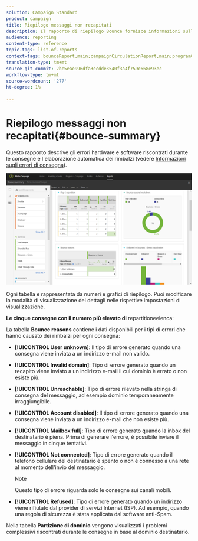 ```yaml
---
solution: Campaign Standard
product: campaign
title: Riepilogo messaggi non recapitati
description: Il rapporto di riepilogo Bounce fornisce informazioni sullo stato delle campagne inviate e sugli eventuali errori riscontrati.
audience: reporting
content-type: reference
topic-tags: list-of-reports
context-tags: bounceReport,main;campaignCirculationReport,main;programCirculationReport,main
translation-type: tm+mt
source-git-commit: 2bc5eae996dfa3ecdde3540f3a4f759c668e93ec
workflow-type: tm+mt
source-wordcount: '277'
ht-degree: 1%

---
```



# Riepilogo messaggi non recapitati{#bounce-summary}

Questo rapporto descrive gli errori hardware e software riscontrati durante le consegne e l&#39;elaborazione automatica dei rimbalzi (vedere [Informazioni sugli errori di consegna](../../sending/using/understanding-delivery-failures.md)).

![](assets/campaign_reports_bounces.png)

Ogni tabella è rappresentata da numeri e grafici di riepilogo. Puoi modificare la modalità di visualizzazione dei dettagli nelle rispettive impostazioni di visualizzazione.

**Le cinque consegne con il numero più elevato di** repartitioneelenca:

La tabella **Bounce reasons** contiene i dati disponibili per i tipi di errori che hanno causato dei rimbalzi per ogni consegna:

* **[!UICONTROL User unknown]**: Il tipo di errore generato quando una consegna viene inviata a un indirizzo e-mail non valido.
* **[!UICONTROL Invalid domain]**: Tipo di errore generato quando un recapito viene inviato a un indirizzo e-mail il cui dominio è errato o non esiste più.
* **[!UICONTROL Unreachable]**: Tipo di errore rilevato nella stringa di consegna del messaggio, ad esempio dominio temporaneamente irraggiungibile.
* **[!UICONTROL Account disabled]**: Il tipo di errore generato quando una consegna viene inviata a un indirizzo e-mail che non esiste più.
* **[!UICONTROL Mailbox full]**: Tipo di errore generato quando la inbox del destinatario è piena. Prima di generare l&#39;errore, è possibile inviare il messaggio in cinque tentativi.
* **[!UICONTROL Not connected]**: Tipo di errore generato quando il telefono cellulare del destinatario è spento o non è connesso a una rete al momento dell&#39;invio del messaggio.

   >[!NOTE]
   >
   >Questo tipo di errore riguarda solo le consegne sui canali mobili.

* **[!UICONTROL Refused]**: Tipo di errore generato quando un indirizzo viene rifiutato dal provider di servizi Internet (ISP). Ad esempio, quando una regola di sicurezza è stata applicata dal software anti-Spam.

Nella tabella **Partizione di dominio** vengono visualizzati i problemi complessivi riscontrati durante le consegne in base al dominio destinatario.
